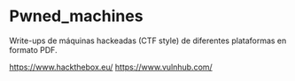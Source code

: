 # Pwned_machines
Write-ups de máquinas hackeadas (CTF style) de diferentes plataformas en formato PDF.

https://www.hackthebox.eu/
https://www.vulnhub.com/
